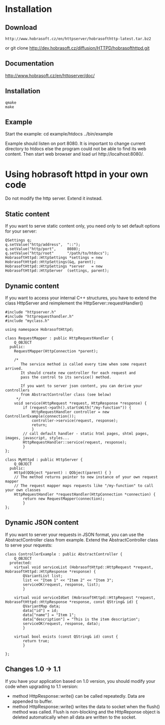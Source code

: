 # Installation

## Download
    http://www.hobrasoft.cz/en/httpserver/hobrasofthttp-latest.tar.bz2
or
    git clone http://dev.hobrasoft.cz/diffusion/HTTPD/hobrasofthttpd.git


## Documentation
http://www.hobrasoft.cz/en/httpserver/doc/

## Installation
    qmake
    make

## Example
Start the example:
    cd example/htdocs
    ../bin/example

Example should listen on port 8080. 
It is important to change current directory to htdocs else the program could not be able to
find its web content. Then start web browser and load url http://localhost:8080/.


# Using hobrasoft httpd in your own code
Do not modify the http server. Extend it instead.


## Static content
If you want to serve static content only, you need only to set default options for your server:

    QSettings q;
    q.setValue("http/address",  "::");
    q.setValue("http/port",     8080);
    q.setValue("http/root"      "/path/to/htdocs");
    HobrasoftHttpd::HttpSettings *settings = new HobrasoftHttpd::HttpSettings(&q, parent);
    HobrasoftHttpd::HttpSettings *server   = new HobrasoftHttpd::HttpServer  (settings, parent);


## Dynamic content
If you want to access your internal C++ structures, you have to extend the class HttpServer 
and reimplement the HttpServer::requestHandler()

    #include "httpserver.h"
    #include "httprequesthandler.h"
    #include "myclass.h"

    using namespace HobrasoftHttpd;

    class RequestMapper : public HttpRequestHandler {
        Q_OBJECT
      public:
        RequestMapper(HttpConnection *parent);

        /*
           The service method is called every time when some request arrived.
           It should create new controller for each request and 
           pass the control to its service() method.

           If you want to server json content, you can derive your controllers
           from AbstractController class (see below)
         */
        void service(HttpRequest *request, HttpResponse *response) {
            if (request->path().startsWith("/my-function")) {
                HttpRequestHandler controller = new ControllerExample(connection());
                controller->service(request, response);
                return;
                }
            // call default handler - static html pages, shtml pages, images, javascript, styles...
            HttpRequestHandler::service(request, response);
            }
    };

    class MyHttpd : public HttpServer {
        Q_OBJECT
      public:
        Httpd(QObject *parent) : QObject(parent) { }
        // The method returns pointer to new instance of your own request mapper
        // The request mapper maps requests like "/my-function" to call your own classes
        HttpRequestHandler *requestHandler(HttpConnection *connection) {
            return new RequestMapper(connection);
            }
    };


## Dynamic JSON content
If you want to server your requests in JSON format, you can use the AbstractController class from example.
Extend the AbstractController class to serve your requests:

    class ControllerExample : public AbstractController {
        Q_OBJECT
      protected:
        virtual void serviceList (HobrasoftHttpd::HttpRequest *request, HobrasoftHttpd::HttpResponse *response) {
            QVariantList list;
            list << "Item 1" << "Item 2" << "Item 3";
            serviceOK(request, response, list);
            }

        virtual void serviceIdGet (HobrasoftHttpd::HttpRequest *request, HobrasoftHttpd::HttpResponse *response, const QString& id) {
            QVariantMap data;
            data["id"] = id;
            data["name"] = "Item 1";
            data["description"] = "This is the item description";
            serviceOK(request, response, data);
            }

        virtual bool exists (const QString& id) const {
            return true;
            }

    };


## Changes 1.0 -> 1.1
If you have your application based on 1.0 version, you should modify your code when upgrading to 1.1 version:
- method HttpResponse::write() can be called repeatedly. Data are appended to buffer.
- method HttpResponse::write() writes the data to socket when the 
  flush() method was called. Flush is non-blocking and the HttpReponse object is deleted automatically when
  all data are written to the socket.

